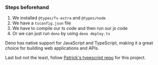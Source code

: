 ### Steps beforehand
1. We installed `@types/fs-extra` and `@types/node`
2. We have a `tsconfig.json` file
3. We have to compile our ts code and then run our js code
4. Or we can just run `deno` by using `deno deploy.ts`


Deno has native support for JavaScript and TypeScript, making it a great choice for building web applications and APIs.

Last but not the least, follow [Patrick's typescript repo](https://github.com/PatrickAlphaC/ethers-simple-storage-fcc/tree/typescript) for this project.
